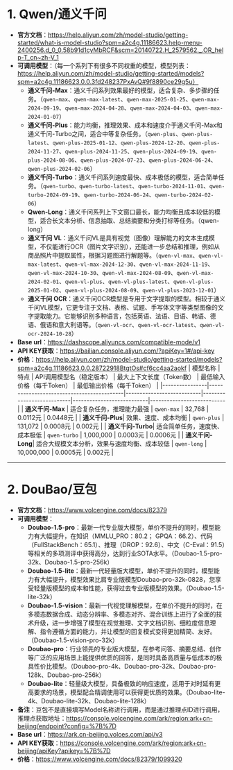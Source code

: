 # 1. Qwen/通义千问
- **官方文档**：https://help.aliyun.com/zh/model-studio/getting-started/what-is-model-studio?spm=a2c4g.11186623.help-menu-2400256.d_0_0.58b91d1cyMbRCF&scm=20140722.H_2579562._.OR_help-T_cn~zh-V_1
- **可调用模型**：（每一个系列下有很多不同权重的模型，模型列表：https://help.aliyun.com/zh/model-studio/getting-started/models?spm=a2c4g.11186623.0.0.3fd248237PxAvQ#9f8890ce29g5u）
  - **通义千问-Max**：通义千问系列效果最好的模型，适合复杂、多步骤的任务。（`qwen-max`、`qwen-max-latest`、`qwen-max-2025-01-25`、`qwen-max-2024-09-19`、`qwen-max-2024-04-28`、`qwen-max-2024-04-03`、`qwen-max-2024-01-07`）
  - **通义千问-Plus**：能力均衡，推理效果、成本和速度介于通义千问-Max和通义千问-Turbo之间，适合中等复杂任务。（`qwen-plus`、`qwen-plus-latest`、`qwen-plus-2025-01-12`、`qwen-plus-2024-12-20`、`qwen-plus-2024-11-27`、`qwen-plus-2024-11-25`、`qwen-plus-2024-09-19`、`qwen-plus-2024-08-06`、`qwen-plus-2024-07-23`、`qwen-plus-2024-06-24`、`qwen-plus-2024-02-06`）
  - **通义千问-Turbo**：通义千问系列速度最快、成本极低的模型，适合简单任务。（`qwen-turbo、qwen-turbo-latest`、`qwen-turbo-2024-11-01`、`qwen-turbo-2024-09-19`、`qwen-turbo-2024-06-24`、`qwen-turbo-2024-02-06`）
  - **Qwen-Long**：通义千问系列上下文窗口最长，能力均衡且成本较低的模型，适合长文本分析、信息抽取、总结摘要和分类打标等任务。（qwen-long）
  - **通义千问 VL**：通义千问VL是具有视觉（图像）理解能力的文本生成模型，不仅能进行OCR（图片文字识别），还能进一步总结和推理，例如从商品照片中提取属性，根据习题图进行解题等。（`qwen-vl-max`、`qwen-vl-max-latest`、`qwen-vl-max-2024-12-30`、`qwen-vl-max-2024-11-19`、`qwen-vl-max-2024-10-30`、`qwen-vl-max-2024-08-09`、`qwen-vl-max-2024-02-01`、`qwen-vl-plus`、`qwen-vl-plus-latest`、`qwen-vl-plus-2025-01-02`、`qwen-vl-plus-2024-08-09`、`qwen-vl-plus-2023-12-01`）
  - **通义千问 OCR**：通义千问OCR模型是专用于文字提取的模型。相较于通义千问VL模型，它更专注于文档、表格、试题、手写体文字等类型图像的文字提取能力。它能够识别多种语言，包括英语、法语、日语、韩语、德语、俄语和意大利语等。（`qwen-vl-ocr`、`qwen-vl-ocr-latest`、`qwen-vl-ocr-2024-10-28`）
- **Base url**：https://dashscope.aliyuncs.com/compatible-mode/v1
- **API KEY获取**：https://bailian.console.aliyun.com/?apiKey=1#/api-key
- **价格**：https://help.aliyun.com/zh/model-studio/getting-started/models?spm=a2c4g.11186623.0.0.28722918BtgtOs#cf6cc4aa2aokf
  | 模型名称       | 特点                                      | API调用模型名（稳定版本） | 最大上下文长度（Token数） | 最低输入价格（每千Token） | 最低输出价格（每千Token） |
|----------------|-------------------------------------------|---------------------------|---------------------------|---------------------------|---------------------------|
| **通义千问-Max** | 适合复杂任务，推理能力最强                | `qwen-max`                | 32,768                    | 0.0112元                  | 0.0448元                  |
| **通义千问-Plus**| 效果、速度、成本均衡                      | `qwen-plus`               | 131,072                   | 0.0008元                  | 0.002元                   |
| **通义千问-Turbo**| 适合简单任务，速度快、成本极低            | `qwen-turbo`              | 1,000,000                 | 0.0003元                  | 0.0006元                  |
| **通义千问-Long**| 适合大规模文本分析，效果与速度均衡、成本较低 | `qwen-long`               | 10,000,000                | 0.0005元                  | 0.002元                   |
---
# 2. DouBao/豆包
- **官方文档**：https://www.volcengine.com/docs/82379
- **可调用模型**：
  - **Doubao-1.5-pro**：最新一代专业版大模型，单价不提升的同时，模型能力有大幅提升，在知识（MMLU_PRO：80.2； GPQA：66.2）、代码（FullStackBench：65.1）、推理（DROP：92.6）、中文（C-Eval：91.5）等相关的多项测评中获得高分，达到行业SOTA水平。（Doubao-1.5-pro-32k、Doubao-1.5-pro-256k）
  - **Doubao-1.5-lite**：最新一代轻量版大模型，单价不提升的同时，模型能力有大幅提升，模型效果比肩专业版模型Doubao-pro-32k-0828，您享受轻量版模型的成本和性能，获得过去专业版模型的效果。（Doubao-1.5-lite-32k）
  - **Doubao-1.5-vision**：最新一代视觉理解模型，在单价不提升的同时，在多模态数据合成、动态分辨率、多模态对齐、混合训练上进行了全面的技术升级，进一步增强了模型在视觉推理、文字文档识别、细粒度信息理解、指令遵循方面的能力，并让模型的回复模式变得更加精简、友好。（Doubao-1.5-vision-pro-32k）
  - **Doubao-pro**：行业领先的专业版大模型，在参考问答、摘要总结、创作等广泛的应用场景上能提供优质的回答，是同时具备高质量与低成本的极具性价比模型。（Doubao-pro-4k、Doubao-pro-32k、Doubao-pro-128k、Doubao-pro-256k）
  - **Doubao-lite**：轻量级大模型，具备极致的响应速度，适用于对时延有更高要求的场景，模型配合精调使用可以获得更优质的效果。（Doubao-lite-4k、Doubao-lite-32k、Doubao-lite-128k）
- **备注**：豆包不是直接填写Model名称进行调用，而是通过推理点ID进行调用，推理点获取地址：https://console.volcengine.com/ark/region:ark+cn-beijing/endpoint?config=%7B%7D 
- **Base url**：https://ark.cn-beijing.volces.com/api/v3
- **API KEY获取**：https://console.volcengine.com/ark/region:ark+cn-beijing/apiKey?apikey=%7B%7D
- **价格**：https://www.volcengine.com/docs/82379/1099320
